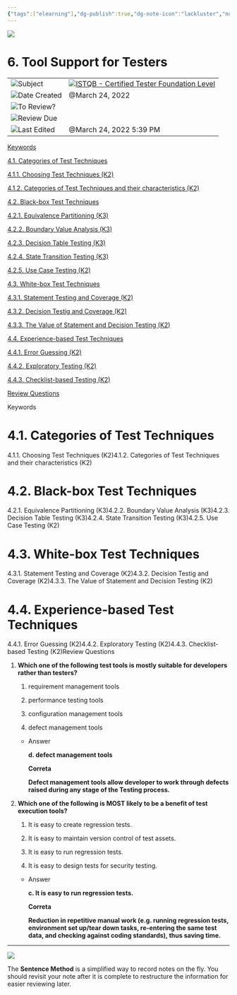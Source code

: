```yaml
---
{"tags":["elearning"],"dg-publish":true,"dg-note-icon":"lackluster","noteIcon":"lackluster","permalink":"/04-resources-material-para-zettel/elearning/6-tool-support-for-testers/","dgPassFrontmatter":true,"created":"2025-10-16T10:23:04.208+01:00","updated":"2025-10-24T16:04:34.319+01:00"}
---
```



![](Dashboard/Attachments/icons_notes--sentence%2022.png)

# 6. Tool Support for Testers

|   |   |
|---|---|
|![](Dashboard/Attachments/arrow-northeast_gray%201193.svg)Subject|[![](Dashboard/Attachments/icons_graduate%2022.png)ISTQB - Certified Tester Foundation Level](../Subjects/ISTQB%20-%20Certified%20Tester%20Foundation%20Level%20116035acaece4b219ecbbed5e0181a76.html)|
|![](Dashboard/Attachments/calendar_gray%201255.svg)Date Created|@March 24, 2022|
|![](Dashboard/Attachments/checkmark-square_gray%20674.svg)To Review?||
|![](Dashboard/Attachments/formula_gray%20493.svg)Review Due||
|![](Dashboard/Attachments/clock_gray%20125.svg)Last Edited|@March 24, 2022 5:39 PM|

[Keywords](#b5cdb67b-426d-4221-9cbd-392ad247aa28)

[4.1. Categories of Test Techniques](#4109dfa7-636b-4ffe-8815-9b29e51bc264)

[4.1.1. Choosing Test Techniques (K2)](#294fc245-c41c-44b1-a283-a136cb8699ed)

[4.1.2. Categories of Test Techniques and their characteristics (K2)](#426a9bfc-842d-490d-9bf7-f77737ba70e3)

[4.2. Black-box Test Techniques](#bd0f1248-e354-4ce9-bb9b-e8902fd04689)

[4.2.1. Equivalence Partitioning (K3)](#c7eb8278-f537-458d-8e29-e2b65cf19173)

[4.2.2. Boundary Value Analysis (K3)](#8a468a96-a26c-43ed-bf9f-666c019ea1c2)

[4.2.3. Decision Table Testing (K3)](#6a6b056c-e17e-4fae-af9d-f068e406a292)

[4.2.4. State Transition Testing (K3)](#a7a23567-3a52-40f8-aff4-91a510a918e0)

[4.2.5. Use Case Testing (K2)](#76c902b4-4b6f-4bfb-a99e-0773670765d6)

[4.3. White-box Test Techniques](#8c88083e-784f-4ef2-afe2-86abded5b982)

[4.3.1. Statement Testing and Coverage (K2)](#e261900e-97ba-4dfd-b2cb-33a3fd9efb6a)

[4.3.2. Decision Testig and Coverage (K2)](#d42cf171-3c2e-4452-a152-fe25d3e4293f)

[4.3.3. The Value of Statement and Decision Testing (K2)](#f3da8cd5-3fc7-4d6e-b92f-bea19cee92e3)

[4.4. Experience-based Test Techniques](#b8f40b13-a8c6-4ca4-bfad-c3824d030fd5)

[4.4.1. Error Guessing (K2)](#fc6de90e-cf25-46da-9f84-2ea176a66b11)

[4.4.2. Exploratory Testing (K2)](#b1c57c61-79fe-401c-a1c6-47e1231a443c)

[4.4.3. Checklist-based Testing (K2)](#5e61291d-8fdb-47c6-8b2f-129de54738db)

[Review Questions](#29bd9f98-a6d3-480a-8145-5457754f2fbb)

Keywords

# 4.1. Categories of Test Techniques

4.1.1. Choosing Test Techniques (K2)4.1.2. Categories of Test Techniques and their characteristics (K2)

# 4.2. Black-box Test Techniques

4.2.1. Equivalence Partitioning (K3)4.2.2. Boundary Value Analysis (K3)4.2.3. Decision Table Testing (K3)4.2.4. State Transition Testing (K3)4.2.5. Use Case Testing (K2)

# 4.3. White-box Test Techniques

4.3.1. Statement Testing and Coverage (K2)4.3.2. Decision Testig and Coverage (K2)4.3.3. The Value of Statement and Decision Testing (K2)

# 4.4. Experience-based Test Techniques

4.4.1. Error Guessing (K2)4.4.2. Exploratory Testing (K2)4.4.3. Checklist-based Testing (K2)Review Questions

1. **Which one of the following test tools is mostly suitable for developers rather than testers?**
    
    1. requirement management tools
    
    2. performance testing tools
    
    3. configuration management tools
    
    4. defect management tools
    
    - Answer
        
        **d. defect management tools**
        
        **Correta**
        
        **Defect management tools allow developer to work through defects raised during any stage of the Testing process.**
        

2. **Which one of the following is MOST likely to be a benefit of test execution tools?**
    
    1. It is easy to create regression tests.
    
    2. It is easy to maintain version control of test assets.
    
    3. It is easy to run regression tests.
    
    4. It is easy to design tests for security testing.
    
    - Answer
        
        **c. It is easy to run regression tests.**
        
        **Correta**
        
        **Reduction in repetitive manual work (e.g. running regression tests, environment set up/tear down tasks, re-entering the same test data, and checking against coding standards), thus saving time.**
        

  

---

![](Dashboard/Attachments/icons_questions%2022.png)

The **Sentence Method** is a simplified way to record notes on the fly. You should revisit your note after it is complete to restructure the information for easier reviewing later.